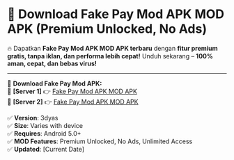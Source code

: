 # 🚀 Download Fake Pay Mod APK MOD APK (Premium Unlocked, No Ads)  

🔥 Dapatkan **Fake Pay Mod APK MOD APK terbaru** dengan **fitur premium gratis, tanpa iklan, dan performa lebih cepat!** Unduh sekarang – **100% aman, cepat, dan bebas virus!**  

---


🔽 **Download Fake Pay Mod APK:**  
🔹 **[Server 1]** 👉 [Fake Pay Mod APK MOD APK](https://apkcomod.com?title=Fake_Pay_Mod_APK)  
🔹 **[Server 2]** 👉 [Fake Pay Mod APK MOD APK](https://apkcomod.com?title=Fake_Pay_Mod_APK)  


✅ **Version**: 3dyas  
✅ **Size**: Varies with device  
✅ **Requires**: Android 5.0+  
✅ **MOD Features**: Premium Unlocked, No Ads, Unlimited Access  
✅ **Updated**: [Current Date]  
